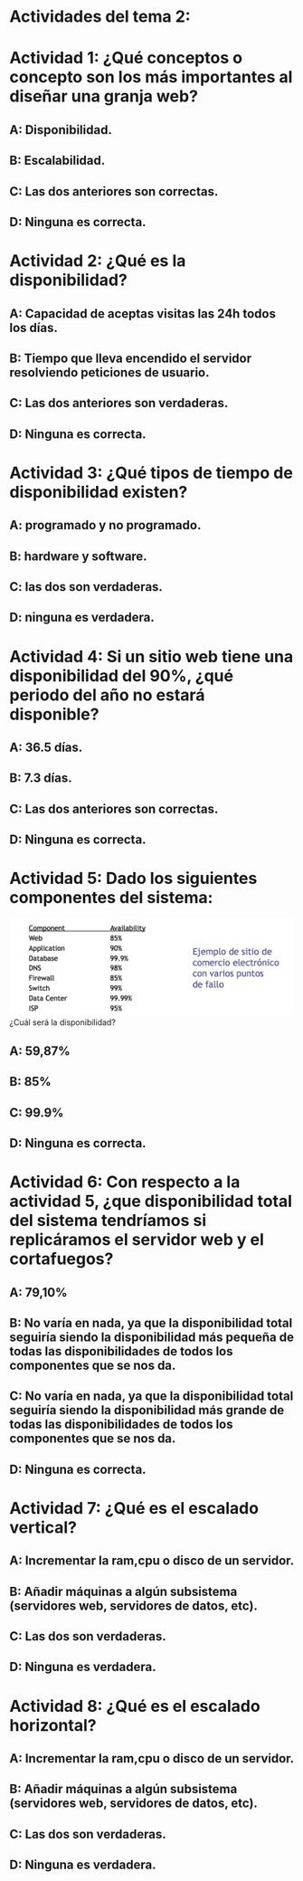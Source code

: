 # Actividades del tema 2:

# Actividad 1: ¿Qué conceptos o concepto son los más importantes al diseñar una granja web?
## A: Disponibilidad.
## B: Escalabilidad.
## C: Las dos anteriores son correctas.
## D: Ninguna es correcta.

# Actividad 2: ¿Qué es la disponibilidad?
## A: Capacidad de aceptas visitas las 24h todos los días.
## B: Tiempo que lleva encendido el servidor resolviendo peticiones de usuario.
## C: Las dos anteriores son verdaderas.
## D: Ninguna es correcta.

# Actividad 3: ¿Qué tipos de tiempo de disponibilidad existen?
## A: programado y no programado.
## B: hardware y software.
## C: las dos son verdaderas.
## D: ninguna es verdadera.

# Actividad 4: Si un sitio web tiene una disponibilidad del 90%, ¿qué periodo del año no estará disponible?
## A: 36.5 días.
## B: 7.3 días.
## C: Las dos anteriores son correctas.
## D: Ninguna es correcta.

# Actividad 5: Dado los siguientes componentes del sistema:
![img](https://github.com/lorenmanu/swap1415/blob/master/ejerciciosClase/tema2_1.png) 
¿Cuál será la disponibilidad?
## A: 59,87%
## B: 85%
## C: 99.9%
## D: Ninguna es correcta.

# Actividad 6: Con respecto a la actividad 5, ¿que disponibilidad total del sistema tendríamos si replicáramos el servidor web y el cortafuegos?
## A: 79,10%
## B: No varía en nada, ya que la disponibilidad total seguiría siendo la disponibilidad más pequeña de todas las disponibilidades de todos los componentes que se nos da.
## C: No varía en nada, ya que la disponibilidad total seguiría siendo la disponibilidad más grande de todas las disponibilidades de todos los componentes que se nos da.
## D: Ninguna es correcta.

# Actividad 7: ¿Qué es el escalado vertical?
## A: Incrementar la ram,cpu o disco de un servidor.
## B: Añadir máquinas a algún subsistema (servidores web, servidores de datos, etc).
## C: Las dos son verdaderas.
## D: Ninguna es verdadera.

# Actividad 8: ¿Qué es el escalado horizontal?
## A: Incrementar la ram,cpu o disco de un servidor.
## B: Añadir máquinas a algún subsistema (servidores web, servidores de datos, etc).
## C: Las dos son verdaderas.
## D: Ninguna es verdadera.